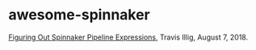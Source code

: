 # awesome-spinnaker

[Figuring Out Spinnaker Pipeline Expressions](https://www.paraesthesia.com/archive/2018/08/07/figuring-out-spinnaker-pipeline-expressions/), Travis Illig, August 7, 2018.

